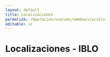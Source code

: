 ```yaml
---
layout: default
title: Localizaciones
permalink: /Operacion/scm/wms/wmmbasica/iblo
editable: si
---
```


# Localizaciones - IBLO  

